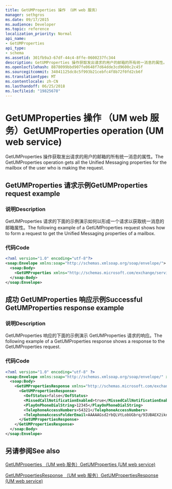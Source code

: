 ```yaml
---
title: GetUMProperties 操作 （UM web 服务）
manager: sethgros
ms.date: 09/17/2015
ms.audience: Developer
ms.topic: reference
localization_priority: Normal
api_name:
- GetUMProperties
api_type:
- schema
ms.assetid: 301fb9a3-67df-44c4-8ffe-0600237fc344
description: GetUMProperties 操作获取发出请求的用户的邮箱的所有统一消息的属性。
ms.openlocfilehash: 8878099bbd907fe0648f7d64dde3cd9600c2c45f
ms.sourcegitcommit: 34041125dc8c5f993b21cebfc4f8b72f0fd2cb6f
ms.translationtype: MT
ms.contentlocale: zh-CN
ms.lasthandoff: 06/25/2018
ms.locfileid: "19825678"
---
```

# <a name="getumproperties-operation-um-web-service"></a><span data-ttu-id="43908-103">GetUMProperties 操作 （UM web 服务）</span><span class="sxs-lookup"><span data-stu-id="43908-103">GetUMProperties operation (UM web service)</span></span>

<span data-ttu-id="43908-104">GetUMProperties 操作获取发出请求的用户的邮箱的所有统一消息的属性。</span><span class="sxs-lookup"><span data-stu-id="43908-104">The GetUMProperties operation gets all the Unified Messaging properties for the mailbox of the user who is making the request.</span></span>
  
## <a name="getumproperties-request-example"></a><span data-ttu-id="43908-105">GetUMProperties 请求示例</span><span class="sxs-lookup"><span data-stu-id="43908-105">GetUMProperties request example</span></span>

### <a name="description"></a><span data-ttu-id="43908-106">说明</span><span class="sxs-lookup"><span data-stu-id="43908-106">Description</span></span>

<span data-ttu-id="43908-107">GetUMProperties 请求的下面的示例演示如何以形成一个请求以获取统一消息的邮箱属性。</span><span class="sxs-lookup"><span data-stu-id="43908-107">The following example of a GetUMProperties request shows how to form a request to get the Unified Messaging properties of a mailbox.</span></span>
  
### <a name="code"></a><span data-ttu-id="43908-108">代码</span><span class="sxs-lookup"><span data-stu-id="43908-108">Code</span></span>

```XML
<?xml version="1.0" encoding="utf-8"?>
<soap:Envelope xmlns:soap="http://schemas.xmlsoap.org/soap/envelope/">
  <soap:Body>
    <GetUMProperties xmlns="http://schemas.microsoft.com/exchange/services/2006/messages" />
  </soap:Body>
</soap:Envelope>
```

## <a name="successful-getumproperties-response-example"></a><span data-ttu-id="43908-109">成功 GetUMProperties 响应示例</span><span class="sxs-lookup"><span data-stu-id="43908-109">Successful GetUMProperties response example</span></span>

### <a name="description"></a><span data-ttu-id="43908-110">说明</span><span class="sxs-lookup"><span data-stu-id="43908-110">Description</span></span>

<span data-ttu-id="43908-111">GetUMProperties 响应的下面的示例演示 GetUMProperties 请求的响应。</span><span class="sxs-lookup"><span data-stu-id="43908-111">The following example of a GetUMProperties response shows a response to the GetUMProperties request.</span></span>
  
### <a name="code"></a><span data-ttu-id="43908-112">代码</span><span class="sxs-lookup"><span data-stu-id="43908-112">Code</span></span>

```XML
<?xml version="1.0" encoding="utf-8" ?>
<soap:Envelope xmlns:soap="http://schemas.xmlsoap.org/soap/envelope/" xmlns:xsi="http://www.w3.org/2001/XMLSchema-instance" xmlns:xsd="http://www.w3.org/2001/XMLSchema">
  <soap:Body>
    <GetUMPropertiesResponse xmlns="http://schemas.microsoft.com/exchange/services/2006/messages">
      <GetUMPropertiesResponse>
        <OofStatus>false</OofStatus> 
        <MissedCallNotificationEnabled>true</MissedCallNotificationEnabled> 
        <PlayOnPhoneDialString>12345</PlayOnPhoneDialString> 
        <TelephoneAccessNumbers>54321</TelephoneAccessNumbers> 
        <TelephoneAccessFolderEmail>AAAAAGsd2rbQLVtLobUGbrq/9IUBAEX2ikn/L8JJtI5WHI0FAW8AAAFXHhsAAA==</TelephoneAccessFolderEmail> 
      </GetUMPropertiesResponse>
    </GetUMPropertiesResponse>
  </soap:Body>
</soap:Envelope>
```

## <a name="see-also"></a><span data-ttu-id="43908-113">另请参阅</span><span class="sxs-lookup"><span data-stu-id="43908-113">See also</span></span>



[<span data-ttu-id="43908-114">GetUMProperties （UM web 服务）</span><span class="sxs-lookup"><span data-stu-id="43908-114">GetUMProperties (UM web service)</span></span>](getumproperties-um-web-service.md)
  
[<span data-ttu-id="43908-115">GetUMPropertiesResponse （UM web 服务）</span><span class="sxs-lookup"><span data-stu-id="43908-115">GetUMPropertiesResponse (UM web service)</span></span>](getumpropertiesresponse-um-web-service.md)

